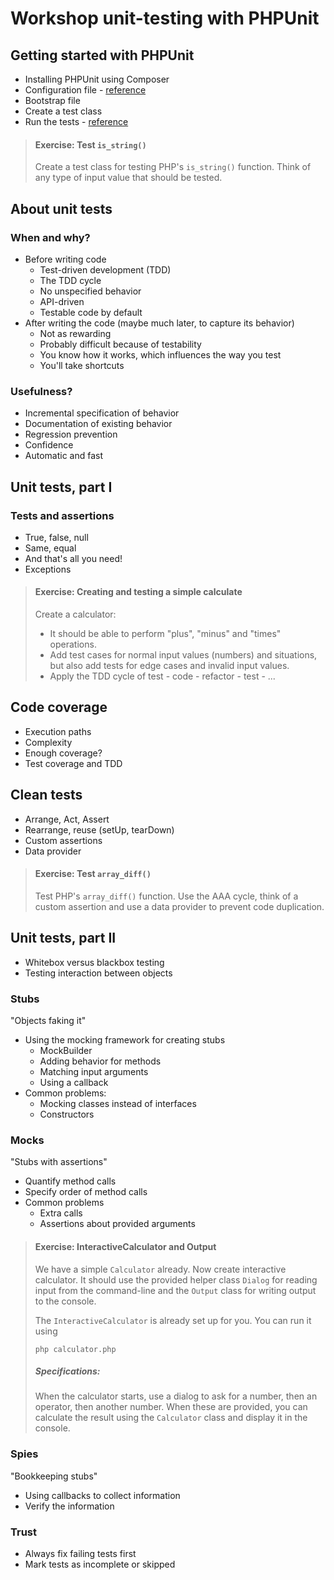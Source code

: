 # Workshop unit-testing with PHPUnit

## Getting started with PHPUnit

- Installing PHPUnit using Composer
- Configuration file - [reference](http://phpunit.de/manual/current/en/appendixes.configuration.html)
- Bootstrap file
- Create a test class
- Run the tests - [reference](http://phpunit.de/manual/current/en/textui.html)

> #### Exercise: Test ``is_string()``
>
> Create a test class for testing PHP's ``is_string()`` function.
> Think of any type of input value that should be tested.

## About unit tests

### When and why?

- Before writing code
  - Test-driven development (TDD)
  - The TDD cycle
  - No unspecified behavior
  - API-driven
  - Testable code by default
- After writing the code (maybe much later, to capture its behavior)
  - Not as rewarding
  - Probably difficult because of testability
  - You know how it works, which influences the way you test
  - You'll take shortcuts

### Usefulness?

- Incremental specification of behavior
- Documentation of existing behavior
- Regression prevention
- Confidence
- Automatic and fast

## Unit tests, part I

### Tests and assertions

- True, false, null
- Same, equal
- And that's all you need!
- Exceptions

> #### Exercise: Creating and testing a simple calculate
>
> Create a calculator:
>
> - It should be able to perform "plus", "minus" and "times" operations.
> - Add test cases for normal input values (numbers) and situations, but also add tests for edge cases and invalid input
>   values.
> - Apply the TDD cycle of test - code - refactor - test - ...

## Code coverage

- Execution paths
- Complexity
- Enough coverage?
- Test coverage and TDD

## Clean tests

- Arrange, Act, Assert
- Rearrange, reuse (setUp, tearDown)
- Custom assertions
- Data provider

> #### Exercise: Test ``array_diff()``
>
> Test PHP's ``array_diff()`` function. Use the AAA cycle, think of a custom
> assertion and use a data provider to prevent code duplication.

## Unit tests, part II

- Whitebox versus blackbox testing
- Testing interaction between objects

### Stubs

"Objects faking it"

- Using the mocking framework for creating stubs
  - MockBuilder
  - Adding behavior for methods
  - Matching input arguments
  - Using a callback
- Common problems:
  - Mocking classes instead of interfaces
  - Constructors

### Mocks

"Stubs with assertions"

- Quantify method calls
- Specify order of method calls
- Common problems
  - Extra calls
  - Assertions about provided arguments

> #### Exercise: InteractiveCalculator and Output
>
> We have a simple ``Calculator`` already. Now create interactive calculator.
> It should use the provided helper class ``Dialog`` for reading input from the
> command-line and the ``Output`` class for writing output to the console.
>
> The ``InteractiveCalculator`` is already set up for you. You can run it using
>
>     php calculator.php
>
> ##### Specifications:
>
> When the calculator starts, use a dialog to ask for a number, then an
> operator, then another number. When these are provided, you can calculate the
> result using the ``Calculator`` class and display it in the console.

### Spies

"Bookkeeping stubs"

- Using callbacks to collect information
- Verify the information

### Trust

- Always fix failing tests first
- Mark tests as incomplete or skipped
